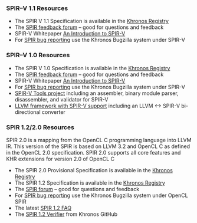 ### SPIR–V 1.1 Resources

*   The SPIR V 1.1 Specification is available in the [Khronos Registry](https://www.khronos.org/registry/spir-v)
*   The [SPIR feedback forum](https://www.khronos.org/spir_v_feedback_forum) – good for questions and feedback
*   SPIR-V Whitepaper [An Introduction to SPIR-V](https://www.khronos.org/registry/spir-v/papers/WhitePaper.html)
*   For [SPIR bug reporting](https://www.khronos.org/bugzilla/enter_bug.cgi?product=SPIR-V) use the Khronos Bugzilla system under SPIR-V

### SPIR–V 1.0 Resources

*   The SPIR V 1.0 Specification is available in the [Khronos Registry](https://www.khronos.org/registry/spir-v)
*   The [SPIR feedback forum](https://forums.khronos.org/showthread.php/12919-Feedback-SPIR-V) – good for questions and feedback
*   SPIR-V Whitepaper [An Introduction to SPIR-V](https://www.khronos.org/registry/spir-v/papers/WhitePaper.html)
*   For [SPIR bug reporting](https://www.khronos.org/bugzilla/enter_bug.cgi?product=SPIR-V) use the Khronos Bugzilla system under SPIR-V
*   [SPIR-V Tools project](https://github.com/KhronosGroup/SPIRV-Tools) including an assembler, binary module parser, disassembler, and validator for SPIR-V
*   [LLVM framework with SPIR-V support](https://github.com/KhronosGroup/SPIRV-LLVM) including an LLVM <-> SPIR-V bi-directional converter

### SPIR 1.2/2.0 Resources

SPIR 2.0 is a mapping from the OpenCL C programming language into LLVM IR. This version of the SPIR is based on LLVM 3.2 and OpenCL C as defined in the OpenCL 2.0 specification. SPIR 2.0 supports all core features and KHR extensions for version 2.0 of OpenCL C

*   The SPIR 2.0 Provisional Specification is available in the [Khronos Registry](https://www.khronos.org/registry/spir)
*   The SPIR 1.2 Specification is available in the [Khronos Registry](https://www.khronos.org/registry/spir)
*   The [SPIR forum](https://www.khronos.org/message_boards/forumdisplay.php/113-SPIR) – good for questions and feedback
*   For [SPIR bug reporting](https://www.khronos.org/bugzilla/enter_bug.cgi?product=OpenCL%20SPIR) use the Khronos Bugzilla system under OpenCL SPIR
*   The latest [SPIR 1.2 FAQ](https://www.khronos.org/faq/spir)
*   The [SPIR 1.2 Verifier](https://github.com/KhronosGroup/SPIR/tree/spir_12) from Khronos GitHub